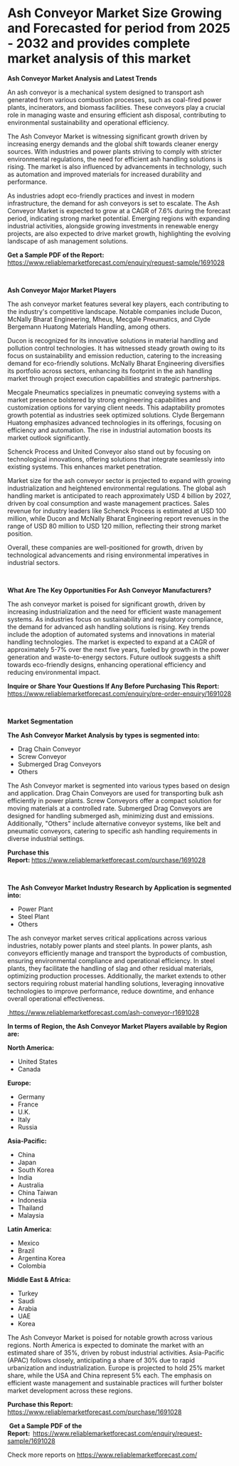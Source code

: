 <p><h1>Ash Conveyor Market Size Growing and Forecasted for period from 2025 - 2032 and provides complete market analysis of this market</h1></p><p><strong>Ash Conveyor Market Analysis and Latest Trends</strong></p>
<p><p>An ash conveyor is a mechanical system designed to transport ash generated from various combustion processes, such as coal-fired power plants, incinerators, and biomass facilities. These conveyors play a crucial role in managing waste and ensuring efficient ash disposal, contributing to environmental sustainability and operational efficiency. </p><p>The Ash Conveyor Market is witnessing significant growth driven by increasing energy demands and the global shift towards cleaner energy sources. With industries and power plants striving to comply with stricter environmental regulations, the need for efficient ash handling solutions is rising. The market is also influenced by advancements in technology, such as automation and improved materials for increased durability and performance. </p><p>As industries adopt eco-friendly practices and invest in modern infrastructure, the demand for ash conveyors is set to escalate. The Ash Conveyor Market is expected to grow at a CAGR of 7.6% during the forecast period, indicating strong market potential. Emerging regions with expanding industrial activities, alongside growing investments in renewable energy projects, are also expected to drive market growth, highlighting the evolving landscape of ash management solutions.</p></p>
<p><strong>Get a Sample PDF of the Report:&nbsp;</strong> <a href="https://www.reliablemarketforecast.com/enquiry/request-sample/1691028?utm_campaign=3505&utm_medium=2&utm_source=Github&utm_content=ia&utm_term=26032025&utm_id=ash-conveyor">https://www.reliablemarketforecast.com/enquiry/request-sample/1691028</a></p>
<p>&nbsp;</p>
<p><strong>Ash Conveyor Major Market Players</strong></p>
<p><p>The ash conveyor market features several key players, each contributing to the industry's competitive landscape. Notable companies include Ducon, McNally Bharat Engineering, Mheus, Mecgale Pneumatics, and Clyde Bergemann Huatong Materials Handling, among others. </p><p>Ducon is recognized for its innovative solutions in material handling and pollution control technologies. It has witnessed steady growth owing to its focus on sustainability and emission reduction, catering to the increasing demand for eco-friendly solutions. McNally Bharat Engineering diversifies its portfolio across sectors, enhancing its footprint in the ash handling market through project execution capabilities and strategic partnerships.</p><p>Mecgale Pneumatics specializes in pneumatic conveying systems with a market presence bolstered by strong engineering capabilities and customization options for varying client needs. This adaptability promotes growth potential as industries seek optimized solutions. Clyde Bergemann Huatong emphasizes advanced technologies in its offerings, focusing on efficiency and automation. The rise in industrial automation boosts its market outlook significantly.</p><p>Schenck Process and United Conveyor also stand out by focusing on technological innovations, offering solutions that integrate seamlessly into existing systems. This enhances market penetration. </p><p>Market size for the ash conveyor sector is projected to expand with growing industrialization and heightened environmental regulations. The global ash handling market is anticipated to reach approximately USD 4 billion by 2027, driven by coal consumption and waste management practices. Sales revenue for industry leaders like Schenck Process is estimated at USD 100 million, while Ducon and McNally Bharat Engineering report revenues in the range of USD 80 million to USD 120 million, reflecting their strong market position.</p><p>Overall, these companies are well-positioned for growth, driven by technological advancements and rising environmental imperatives in industrial sectors.</p></p>
<p>&nbsp;</p>
<p><strong>What Are The Key Opportunities For Ash Conveyor Manufacturers?</strong></p>
<p><p>The ash conveyor market is poised for significant growth, driven by increasing industrialization and the need for efficient waste management systems. As industries focus on sustainability and regulatory compliance, the demand for advanced ash handling solutions is rising. Key trends include the adoption of automated systems and innovations in material handling technologies. The market is expected to expand at a CAGR of approximately 5-7% over the next five years, fueled by growth in the power generation and waste-to-energy sectors. Future outlook suggests a shift towards eco-friendly designs, enhancing operational efficiency and reducing environmental impact.</p></p>
<p><strong>Inquire or Share Your Questions If Any Before Purchasing This Report:</strong> <a href="https://www.reliablemarketforecast.com/enquiry/pre-order-enquiry/1691028?utm_campaign=3505&utm_medium=2&utm_source=Github&utm_content=ia&utm_term=26032025&utm_id=ash-conveyor">https://www.reliablemarketforecast.com/enquiry/pre-order-enquiry/1691028</a></p>
<p>&nbsp;</p>
<p><strong>Market Segmentation</strong></p>
<p><strong>The Ash Conveyor Market Analysis by types is segmented into:</strong></p>
<p><ul><li>Drag Chain Conveyor</li><li>Screw Conveyor</li><li>Submerged Drag Conveyors</li><li>Others</li></ul></p>
<p><p>The Ash Conveyor market is segmented into various types based on design and application. Drag Chain Conveyors are used for transporting bulk ash efficiently in power plants. Screw Conveyors offer a compact solution for moving materials at a controlled rate. Submerged Drag Conveyors are designed for handling submerged ash, minimizing dust and emissions. Additionally, "Others" include alternative conveyor systems, like belt and pneumatic conveyors, catering to specific ash handling requirements in diverse industrial settings.</p></p>
<p><strong>Purchase this Report:&nbsp;</strong><a href="https://www.reliablemarketforecast.com/purchase/1691028?utm_campaign=3505&utm_medium=2&utm_source=Github&utm_content=ia&utm_term=26032025&utm_id=ash-conveyor">https://www.reliablemarketforecast.com/purchase/1691028</a></p>
<p>&nbsp;</p>
<p><strong>The Ash Conveyor Market Industry Research by Application is segmented into:</strong></p>
<p><ul><li>Power Plant</li><li>Steel Plant</li><li>Others</li></ul></p>
<p><p>The ash conveyor market serves critical applications across various industries, notably power plants and steel plants. In power plants, ash conveyors efficiently manage and transport the byproducts of combustion, ensuring environmental compliance and operational efficiency. In steel plants, they facilitate the handling of slag and other residual materials, optimizing production processes. Additionally, the market extends to other sectors requiring robust material handling solutions, leveraging innovative technologies to improve performance, reduce downtime, and enhance overall operational effectiveness.</p></p>
<p><a href="https://www.reliablemarketforecast.com/ash-conveyor-r1691028?utm_campaign=3505&utm_medium=2&utm_source=Github&utm_content=ia&utm_term=26032025&utm_id=ash-conveyor">&nbsp;https://www.reliablemarketforecast.com/ash-conveyor-r1691028</a></p>
<p><strong>In terms of Region, the Ash Conveyor Market Players available by Region are:</strong></p>
<p>
    <p> <strong> North America: </strong>
        <ul>
            <li>United States</li>
            <li>Canada</li>
        </ul>
        </p> 
    <p> <strong> Europe: </strong>
        <ul>
            <li>Germany</li>
            <li>France</li>
            <li>U.K.</li>
            <li>Italy</li>
            <li>Russia</li>
        </ul>
        </p> 
    <p> <strong> Asia-Pacific: </strong>
        <ul>
            <li>China</li>
            <li>Japan</li>
            <li>South Korea</li>
            <li>India</li>
            <li>Australia</li>
            <li>China Taiwan</li>
            <li>Indonesia</li>
            <li>Thailand</li>
            <li>Malaysia</li>
        </ul>
        </p> 
    <p> <strong> Latin America: </strong>
        <ul>
            <li>Mexico</li>
            <li>Brazil</li>
            <li>Argentina Korea</li>
            <li>Colombia</li>
        </ul>
        </p> 
    <p> <strong> Middle East & Africa: </strong>
        <ul>
            <li>Turkey</li>
            <li>Saudi</li>
            <li>Arabia</li>
            <li>UAE</li>
            <li>Korea</li>
        </ul>
    </p>
    </p>
<p><p>The Ash Conveyor Market is poised for notable growth across various regions. North America is expected to dominate the market with an estimated share of 35%, driven by robust industrial activities. Asia-Pacific (APAC) follows closely, anticipating a share of 30% due to rapid urbanization and industrialization. Europe is projected to hold 25% market share, while the USA and China represent 5% each. The emphasis on efficient waste management and sustainable practices will further bolster market development across these regions.</p></p>
<p><strong>Purchase this Report: </strong><a href="https://www.reliablemarketforecast.com/purchase/1691028?utm_campaign=3505&utm_medium=2&utm_source=Github&utm_content=ia&utm_term=26032025&utm_id=ash-conveyor">https://www.reliablemarketforecast.com/purchase/1691028</a></p>
<p>&nbsp;<strong>Get a Sample PDF of the Report:&nbsp;&nbsp;</strong><a href="https://www.reliablemarketforecast.com/enquiry/request-sample/1691028?utm_campaign=3505&utm_medium=2&utm_source=Github&utm_content=ia&utm_term=26032025&utm_id=ash-conveyor">https://www.reliablemarketforecast.com/enquiry/request-sample/1691028</a></p>
<p><strong></strong></p>
<p>Check more reports on <a href="https://www.reliablemarketforecast.com/?utm_campaign=3505&utm_medium=2&utm_source=Github&utm_content=ia&utm_term=26032025&utm_id=ash-conveyor">https://www.reliablemarketforecast.com/</a></p>